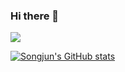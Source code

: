 ### Hi there 👋

<!--
**kim-song-jun/kim-song-jun** is a ✨ _special_ ✨ repository because its `README.md` (this file) appears on your GitHub profile.

Here are some ideas to get you started:

- 🔭 I’m currently working on ...
- 🌱 I’m currently learning ...
- 👯 I’m looking to collaborate on ...
- 🤔 I’m looking for help with ...
- 💬 Ask me about ...
- 📫 How to reach me: ...
- 😄 Pronouns: ...
- ⚡ Fun fact: ...
-->


<img src="https://img.shields.io/badge/쀼우-Green?style=sflat&logo=Vue.js&Color=white"/>

[![Songjun's GitHub stats](https://github-readme-stats.vercel.app/api?username=kim-song-jun)](https://github.com/anuraghazra/github-readme-stats)
